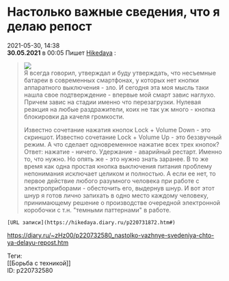Настолько важные сведения, что я делаю репост
==============================================

   
 2021-05-30, 14:38   
    **30.05.2021**  в 00:05  Пишет   [Hikedaya](https://hikedaya.diary.ru "дневник Записная книжка")  :   
   
  
>   ![](https://static.diary.ru/userdir/4/2/8/1/42819/81670996.png)    
>  Я всегда говорил, утверждал и буду утверждать, что несъемные батареи в современных смартфонах, у которых нет кнопки аппаратного выключения - зло. И сегодня эта моя мысль таки нашла свое подтверждение - впервые мой смарт завис наглухо. Причем завис на стадии именно что перезагрузки. Нулевая реакция на любые раздражители, коих не так уж много - кнопка блокировки да качеля громкости.   
>    
>  Известно сочетание нажатия кнопок Lock + Volume Down - это скриншот. Известно сочетание Lock + Volume Up - это беззвучный режим. А что сделает одновременное нажатие всех трех кнопок? Ответ: нажатие - ничего. Удержание - аварийный рестарт. Именно то, что нужно. Но опять же - это нужно знать заранее. В то же время как одна простая кнопка выключения питания проблему непонимания исключает целиком и полностью. А если ее нет, то первое действие любого разумного человека при работе с электроприборами - обесточить его, выдернув шнур. И вот этот шнур я готов лично запихать в одно место каждому человеку, принимающему решение о производстве очередной электронной коробочки с т.н. "темными паттернами" в работе.   
>    
>  

    [URL записи](https://hikedaya.diary.ru/p220731872.htm#)     
    
 <https://diary.ru/~zHz00/p220732580_nastolko-vazhnye-svedeniya-chto-ya-delayu-repost.htm>   
   
 Теги:   
 [[Борьба с техникой]]   
 ID: p220732580
